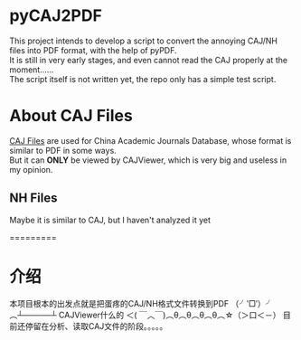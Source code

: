 # pyCAJ2PDF #
This project intends to develop a script to convert the annoying CAJ/NH files into PDF format, with the help of pyPDF.  
It is still in very early stages, and even cannot read the CAJ properly at the moment......  
The script itself is not written yet, the repo only has a simple test script.

# About CAJ Files #
[CAJ Files](http://baike.baidu.com/view/129891.htm) are used for China Academic Journals Database, whose format is similar to PDF in some ways.  
But it can **ONLY** be viewed by CAJViewer, which is very big and useless in my opinion.  

## NH Files ##
Maybe it is similar to CAJ, but I haven't analyzed it yet

=========
# 介绍
本项目根本的出发点就是把蛋疼的CAJ/NH格式文件转换到PDF （╯‵□′）╯︵┴─────┴ 
CAJViewer什么的 ＜( ￣︿￣)︵θ︵θ︵θ︵θ︵☆（＞口＜－） 
目前还停留在分析、读取CAJ文件的阶段。。。。。  